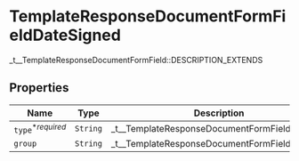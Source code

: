

# TemplateResponseDocumentFormFieldDateSigned

_t__TemplateResponseDocumentFormField::DESCRIPTION_EXTENDS

## Properties

| Name | Type | Description | Notes |
|------------ | ------------- | ------------- | -------------|
| `type`<sup>*_required_</sup> | ```String``` |  _t__TemplateResponseDocumentFormField::TYPE  |  |
| `group` | ```String``` |  _t__TemplateResponseDocumentFormField::GROUP  |  |



